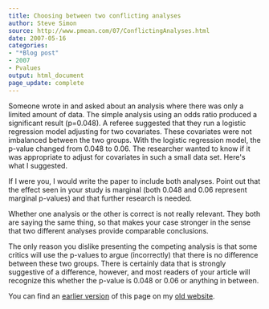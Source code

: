 ```yaml
---
title: Choosing between two conflicting analyses
author: Steve Simon
source: http://www.pmean.com/07/ConflictingAnalyses.html
date: 2007-05-16
categories:
- "*Blog post"
- 2007
- Pvalues
output: html_document
page_update: complete
---
```


Someone wrote in and asked about an analysis where there was only a limited amount of data. The simple analysis using an odds ratio produced a significant result (p=0.048). A referee suggested that they run a logistic regression model adjusting for two covariates. These covariates were not imbalanced between the two groups. With the logistic regression model, the p-value changed from 0.048 to 0.06. The researcher wanted to know if it was appropriate to adjust for covariates in such a small data set. Here's what I suggested.

If I were you, I would write the paper to include both analyses. Point out that the effect seen in your study is marginal (both 0.048 and 0.06 represent marginal p-values) and that further research is needed.

Whether one analysis or the other is correct is not really relevant. They both are saying the same thing, so that makes your case stronger in the sense that two different analyses provide comparable conclusions.

The only reason you dislike presenting the competing analysis is that some critics will use the p-values to argue (incorrectly) that there is no difference between these two groups. There is certainly data that is strongly suggestive of a difference, however, and most readers of your article will recognize this whether the p-value is 0.048 or 0.06 or anything in between.

You can find an [earlier version][sim1] of this page on my [old website][sim2].

[sim1]: http://www.pmean.com/07/ConflictingAnalyses.html
[sim2]: http://www.pmean.com
